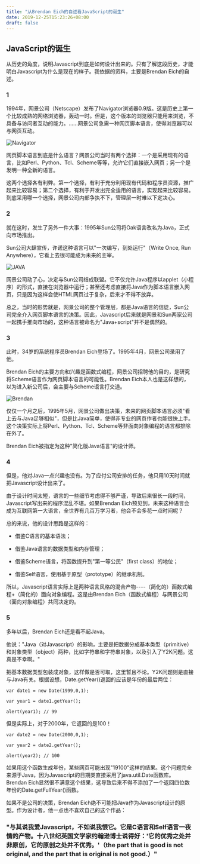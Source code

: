 ```yaml
---
title: "从Brendan Eich的自述看JavaScript的诞生"
date: 2019-12-25T15:23:26+08:00
draft: false
---
```


## JavaScript的诞生

从历史的角度，说明Javascript到底是如何设计出来的。只有了解这段历史，才能明白Javascript为什么是现在的样子。我依据的资料，主要是Brendan Eich的自述。

### 1

  1994年，网景公司（Netscape）发布了Navigator浏览器0.9版。这是历史上第一个比较成熟的网络浏览器，轰动一时。但是，这个版本的浏览器只能用来浏览，不具备与访问者互动的能力。......网景公司急需一种网页脚本语言，使得浏览器可以与网页互动。

![Navigator](/images/navigator.jpg)

网页脚本语言到底是什么语言？网景公司当时有两个选择：一个是采用现有的语言，比如Perl、Python、Tcl、Scheme等等，允许它们直接嵌入网页；另一个是发明一种全新的语言。

这两个选择各有利弊。第一个选择，有利于充分利用现有代码和程序员资源，推广起来比较容易；第二个选择，有利于开发出完全适用的语言，实现起来比较容易。到底采用哪一个选择，网景公司内部争执不下，管理层一时难以下定决心。

### 2

就在这时，发生了另外一件大事：1995年Sun公司将Oak语言改名为Java，正式向市场推出。

Sun公司大肆宣传，许诺这种语言可以"一次编写，到处运行"（Write Once, Run Anywhere），它看上去很可能成为未来的主宰。

![JAVA](/images/JAVA.png)

网景公司动了心，决定与Sun公司结成联盟。它不仅允许Java程序以applet（小程序）的形式，直接在浏览器中运行；甚至还考虑直接将Java作为脚本语言嵌入网页，只是因为这样会使HTML网页过于复杂，后来才不得不放弃。

总之，当时的形势就是，网景公司的整个管理层，都是Java语言的信徒，Sun公司完全介入网页脚本语言的决策。因此，Javascript后来就是网景和Sun两家公司一起携手推向市场的，这种语言被命名为"Java+script"并不是偶然的。

### 3

此时，34岁的系统程序员Brendan Eich登场了。1995年4月，网景公司录用了他。

Brendan Eich的主要方向和兴趣是函数式编程，网景公司招聘他的目的，是研究将Scheme语言作为网页脚本语言的可能性。Brendan Eich本人也是这样想的，以为进入新公司后，会主要与Scheme语言打交道。

![Brendan](/images/Brendan.jpg)

仅仅一个月之后，1995年5月，网景公司做出决策，未来的网页脚本语言必须"看上去与Java足够相似"，但是比Java简单，使得非专业的网页作者也能很快上手。这个决策实际上将Perl、Python、Tcl、Scheme等非面向对象编程的语言都排除在外了。

Brendan Eich被指定为这种"简化版Java语言"的设计师。

### 4

但是，他对Java一点兴趣也没有。为了应付公司安排的任务，他只用10天时间就把Javascript设计出来了。

由于设计时间太短，语言的一些细节考虑得不够严谨，导致后来很长一段时间，Javascript写出来的程序混乱不堪。如果Brendan Eich预见到，未来这种语言会成为互联网第一大语言，全世界有几百万学习者，他会不会多花一点时间呢？

总的来说，他的设计思路是这样的：

* 借鉴C语言的基本语法；

* 借鉴Java语言的数据类型和内存管理；

* 借鉴Scheme语言，将函数提升到"第一等公民"（first class）的地位；

* 借鉴Self语言，使用基于原型（prototype）的继承机制。

所以，Javascript语言实际上是两种语言风格的混合产物----（简化的）函数式编程+（简化的）面向对象编程。这是由Brendan Eich（函数式编程）与网景公司（面向对象编程）共同决定的。

### 5 
多年以后，Brendan Eich还是看不起Java。

他说："Java（对Javascript）的影响，主要是把数据分成基本类型（primitive）和对象类型（object）两种，比如字符串和字符串对象，以及引入了Y2K问题。这真是不幸啊。"

把基本数据类型包装成对象，这样做是否可取，这里暂且不论。Y2K问题则是直接与Java有关。根据设想，Date.getYear()返回的应该是年份的最后两位：

```
var date1 = new Date(1999,0,1);

var year1 = date1.getYear();

alert(year1); // 99
```

但是实际上，对于2000年，它返回的是100！

```
var date2 = new Date(2000,0,1);

var year2 = date2.getYear();

alert(year2); // 100
```

如果用这个函数生成年份，某些网页可能出现"19100"这样的结果。这个问题完全来源于Java，因为Javascript的日期类直接采用了java.util.Date函数库。Brendan Eich显然很不满意这个结果，这导致后来不得不添加了一个返回四位数年份的Date.getFullYear()函数。

如果不是公司的决策，Brendan Eich绝不可能把Java作为Javascript设计的原型。作为设计者，他一点也不喜欢自己的这个作品：

### "与其说我爱Javascript，不如说我恨它。它是C语言和Self语言一夜情的产物。十八世纪英国文学家约翰逊博士说得好：'它的优秀之处并非原创，它的原创之处并不优秀。'（the part that is good is not original, and the part that is original is not good.）"
